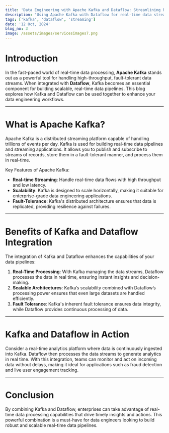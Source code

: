 ```yaml
---
title: 'Data Engineering with Apache Kafka and Dataflow: Streamlining Real-Time Data Pipelines'
description: 'Using Apache Kafka with Dataflow for real-time data stream processing'
tags: ['kafka', 'dataflow', 'streaming']
date: '12 Oct, 2024'
blog_no: 3
image: /assets/images/servicesimages7.png
---
```


# Introduction

In the fast-paced world of real-time data processing, **Apache Kafka** stands out as a powerful tool for handling high-throughput, fault-tolerant data streams. When integrated with **Dataflow**, Kafka becomes an essential component for building scalable, real-time data pipelines. This blog explores how Kafka and Dataflow can be used together to enhance your data engineering workflows.

---

# What is Apache Kafka?

Apache Kafka is a distributed streaming platform capable of handling trillions of events per day. Kafka is used for building real-time data pipelines and streaming applications. It allows you to publish and subscribe to streams of records, store them in a fault-tolerant manner, and process them in real-time.

Key Features of Apache Kafka:
- **Real-time Streaming**: Handle real-time data flows with high throughput and low latency.
- **Scalability**: Kafka is designed to scale horizontally, making it suitable for enterprise-grade data engineering applications.
- **Fault-Tolerance**: Kafka's distributed architecture ensures that data is replicated, providing resilience against failures.

---

# Benefits of Kafka and Dataflow Integration

The integration of Kafka and Dataflow enhances the capabilities of your data pipelines:

1. **Real-Time Processing**: With Kafka managing the data streams, Dataflow processes the data in real time, ensuring instant insights and decision-making.
2. **Scalable Architectures**: Kafka’s scalability combined with Dataflow’s processing power ensures that even large datasets are handled efficiently.
3. **Fault Tolerance**: Kafka's inherent fault tolerance ensures data integrity, while Dataflow provides continuous processing of data.

---

# Kafka and Dataflow in Action

Consider a real-time analytics platform where data is continuously ingested into Kafka. Dataflow then processes the data streams to generate analytics in real time. With this integration, teams can monitor and act on incoming data without delays, making it ideal for applications such as fraud detection and live user engagement tracking.

---

# Conclusion

By combining Kafka and Dataflow, enterprises can take advantage of real-time data processing capabilities that drive timely insights and actions. This powerful combination is a must-have for data engineers looking to build robust and scalable real-time data pipelines.
